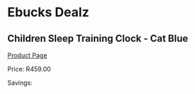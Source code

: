 
# Ebucks Dealz
## Children Sleep Training Clock - Cat Blue
[Product Page](https://www.ebucks.com/web/shop/productSelected.do?prodId=1233241705&catId=1233327182)

Price: R459.00

Savings: 


	